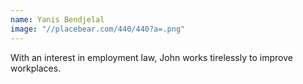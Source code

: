 ```yaml
---
name: Yanis Bendjelal
image: "//placebear.com/440/440?a=.png"
---
```


With an interest in employment law, John works tirelessly to improve workplaces.